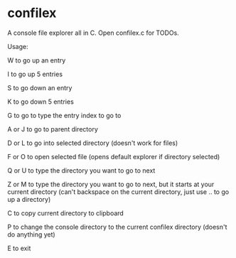 # confilex
A console file explorer all in C. Open confilex.c for TODOs.

Usage:

W to go up an entry

I to go up 5 entries

S to go down an entry

K to go down 5 entries

G to go to type the entry index to go to

A or J to go to parent directory

D or L to go into selected directory (doesn't work for files)

F or O to open selected file (opens default explorer if directory selected)

Q or U to type the directory you want to go to next

Z or M to type the directory you want to go to next, but it starts at your current directory (can't backspace on the current directory, just use .. to go up a directory)

C to copy current directory to clipboard

P to change the console directory to the current confilex directory (doesn't do anything yet)

E to exit
